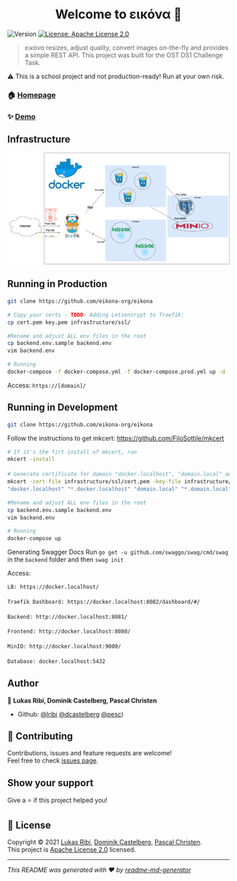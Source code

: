 <h1 align="center">Welcome to εικόνα 👋</h1>
<p>
  <img alt="Version" src="https://img.shields.io/badge/version-1.0-blue.svg?cacheSeconds=2592000" />
  <a href="https://github.com/eikona-org/eikona/blob/main/LICENSE" target="_blank">
    <img alt="License: Apache License 2.0" src="https://img.shields.io/badge/License-Apache License 2.0-yellow.svg" />
  </a>
</p>

> εικόνα resizes, adjust quality, convert images on-the-fly and provides a simple REST API. This project was built for the OST DS1 Challenge Task.


⚠️ This is a school project and not production-ready! Run at your own risk.

### 🏠 [Homepage](https://github.com/eikona-org/eikona)

### ✨ [Demo](https://eikona.pesc.xyz/)

## Infrastructure

![Infrastructure overview](https://github.com/eikona-org/eikona/blob/main/doc/images/Infrastruktur.png)
## Running in Production

```sh
git clone https://github.com/eikona-org/eikona
```
```sh
# Copy your certs - TODO: Adding Letsencrypt to Traefik:
cp cert.pem key.pem infrastructure/ssl/
```
```sh
#Rename and adjust ALL env files in the root
cp backend.env.sample backend.env
vim backend.env
```
```sh
# Running
docker-compose -f docker-compose.yml -f docker-compose.prod.yml up -d
```

Access: `https://[domain]/`

## Running in Development

```sh
git clone https://github.com/eikona-org/eikona
```
Follow the instructions to get mkcert: https://github.com/FiloSottile/mkcert
```sh
# If it's the firt install of mkcert, run
mkcert -install

# Generate certificate for domain "docker.localhost", "domain.local" and their sub-domains
mkcert -cert-file infrastructure/ssl/cert.pem -key-file infrastructure/ssl/key.pem \
"docker.localhost" "*.docker.localhost" "domain.local" "*.domain.local"
```
```sh
#Rename and adjust ALL env files in the root
cp backend.env.sample backend.env
vim backend.env
```
```sh
# Running
docker-compose up
```
Generating Swagger Docs
Run `go get -u github.com/swaggo/swag/cmd/swag` in the `backend` folder and then `swag init`

Access:
```sh
LB: https://docker.localhost/

Traefik Dashboard: https://docker.localhost:8082/dashboard/#/

Backend: http://docker.localhost:8081/

Frontend: http://docker.localhost:8080/

MinIO: http://docker.localhost:9000/

Database: docker.localhost:5432
```


## Author

👤 **Lukas Ribi, Dominik Castelberg, Pascal Christen**

* Github: [@lribi](https://github.com/lribi) [@dcastelberg](https://github.com/dcastelberg) [@pesc](https://github.com/pesc))

## 🤝 Contributing

Contributions, issues and feature requests are welcome!<br />Feel free to check [issues page](https://github.com/eikona-org/eikona/issues). 

## Show your support

Give a ⭐️ if this project helped you!

## 📝 License

Copyright © 2021 [Lukas Ribi](https://github.com/lribi), [Dominik Castelberg](https://github.com/dcastelberg), [Pascal Christen](https://github.com/pesc).<br />
This project is [Apache License 2.0](https://github.com/eikona-org/eikona/blob/main/LICENSE) licensed.

***
_This README was generated with ❤️ by [readme-md-generator](https://github.com/kefranabg/readme-md-generator)_
